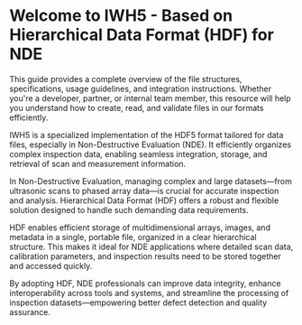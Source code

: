 # Welcome to IWH5 - Based on Hierarchical Data Format (HDF) for NDE

This guide provides a complete overview of the file structures, specifications, usage guidelines, and integration instructions. Whether you're a developer, partner, or internal team member, this resource will help you understand how to create, read, and validate files in our formats efficiently.

IWH5 is a specialized implementation of the HDF5 format tailored for data files, especially in Non-Destructive Evaluation (NDE). It efficiently organizes complex inspection data, enabling seamless integration, storage, and retrieval of scan and measurement information.

In Non-Destructive Evaluation, managing complex and large datasets—from ultrasonic scans to phased array data—is crucial for accurate inspection and analysis. Hierarchical Data Format (HDF) offers a robust and flexible solution designed to handle such demanding data requirements.

HDF enables efficient storage of multidimensional arrays, images, and metadata in a single, portable file, organized in a clear hierarchical structure. This makes it ideal for NDE applications where detailed scan data, calibration parameters, and inspection results need to be stored together and accessed quickly.

By adopting HDF, NDE professionals can improve data integrity, enhance interoperability across tools and systems, and streamline the processing of inspection datasets—empowering better defect detection and quality assurance.